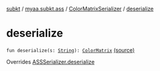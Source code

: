 [subkt](../../index.md) / [myaa.subkt.ass](../index.md) / [ColorMatrixSerializer](index.md) / [deserialize](./deserialize.md)

# deserialize

`fun deserialize(s: `[`String`](https://kotlinlang.org/api/latest/jvm/stdlib/kotlin/-string/index.html)`): `[`ColorMatrix`](../-color-matrix/index.md) [(source)](https://github.com/Myaamori/SubKt/blob/0.1.12/src/main/kotlin/myaa/subkt/ass/parser.kt#L733)

Overrides [ASSSerializer.deserialize](../-a-s-s-serializer/deserialize.md)

